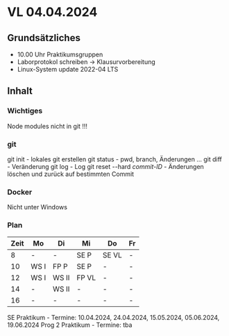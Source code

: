 # VL 04.04.2024
## Grundsätzliches
- 10.00 Uhr Praktikumsgruppen
- Laborprotokol schreiben -> Klausurvorbereitung
- Linux-System update 2022-04 LTS

## Inhalt
### Wichtiges
Node modules nicht in git !!!

### git
git init - lokales git erstellen
git status - pwd, branch, Änderungen ...
git diff - Veränderung
git log - Log
git reset --hard *commit-ID* - Änderungen löschen und zurück auf bestimmten Commit

### Docker
Nicht unter Windows

### Plan

|Zeit|Mo|Di|Mi|Do|Fr|
| ----- | ----- | ----- | ----- | ----- | ----- |
| 8  | -    |     - | SE P | SE VL | - |
| 10 | WS I | FP P  | SE P | - | - |
| 12 | WS I | WS II | FP VL| - | - |
| 14 | -    | WS II | -    | - | - |
| 16 | -    | -     | -    | - | - |

SE Praktikum - Termine: 10.04.2024, 24.04.2024, 15.05.2024, 05.06.2024, 19.06.2024
Prog 2 Praktikum - Termine: tba
